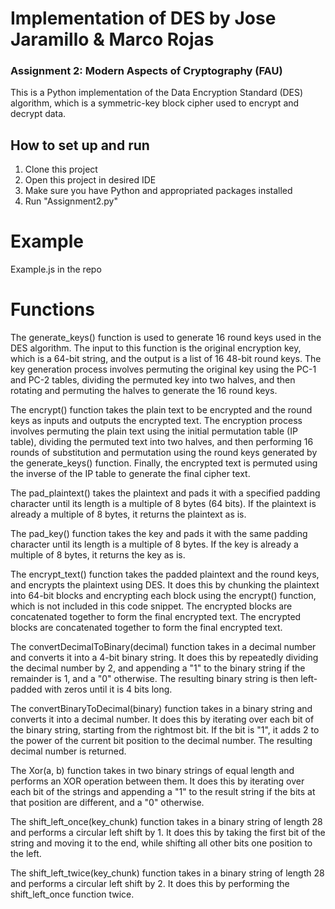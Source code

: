 # Implementation of DES by Jose Jaramillo & Marco Rojas

### Assignment 2: Modern Aspects of Cryptography (FAU)
This is a Python implementation of the Data Encryption Standard (DES) algorithm, which is a symmetric-key block cipher used to encrypt and decrypt data. 


## How to set up and run
1. Clone this project
2. Open this project in desired IDE
3. Make sure you have Python and appropriated packages installed
4. Run "Assignment2.py"

# Example
Example.js in the repo


# Functions
The generate_keys() function is used to generate 16 round keys used in the DES algorithm. The input to this function is the original encryption key, which is a 64-bit string, and the output is a list of 16 48-bit round keys. The key generation process involves permuting the original key using the PC-1 and PC-2 tables, dividing the permuted key into two halves, and then rotating and permuting the halves to generate the 16 round keys.

The encrypt() function takes the plain text to be encrypted and the round keys as inputs and outputs the encrypted text. The encryption process involves permuting the plain text using the initial permutation table (IP table), dividing the permuted text into two halves, and then performing 16 rounds of substitution and permutation using the round keys generated by the generate_keys() function. Finally, the encrypted text is permuted using the inverse of the IP table to generate the final cipher text.

The pad_plaintext() takes the plaintext and pads it with a specified padding character until its length is a multiple of 8 bytes (64 bits). If the plaintext is already a multiple of 8 bytes, it returns the plaintext as is.

The pad_key() function takes the key and pads it with the same padding character until its length is a multiple of 8 bytes. If the key is already a multiple of 8 bytes, it returns the key as is.

The encrypt_text() function takes the padded plaintext and the round keys, and encrypts the plaintext using DES. It does this by chunking the plaintext into 64-bit blocks and encrypting each block using the encrypt() function, which is not included in this code snippet. The encrypted blocks are concatenated together to form the final encrypted text. The encrypted blocks are concatenated together to form the final encrypted text.

The convertDecimalToBinary(decimal) function takes in a decimal number and converts it into a 4-bit binary string. It does this by repeatedly dividing the decimal number by 2, and appending a "1" to the binary string if the remainder is 1, and a "0" otherwise. The resulting binary string is then left-padded with zeros until it is 4 bits long.

The convertBinaryToDecimal(binary) function takes in a binary string and converts it into a decimal number. It does this by iterating over each bit of the binary string, starting from the rightmost bit. If the bit is "1", it adds 2 to the power of the current bit position to the decimal number. The resulting decimal number is returned.

The Xor(a, b) function takes in two binary strings of equal length and performs an XOR operation between them. It does this by iterating over each bit of the strings and appending a "1" to the result string if the bits at that position are different, and a "0" otherwise.

The shift_left_once(key_chunk) function takes in a binary string of length 28 and performs a circular left shift by 1. It does this by taking the first bit of the string and moving it to the end, while shifting all other bits one position to the left.

The shift_left_twice(key_chunk) function takes in a binary string of length 28 and performs a circular left shift by 2. It does this by performing the shift_left_once function twice.

